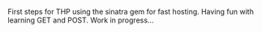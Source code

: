 First steps for THP using the sinatra gem for fast hosting. 
Having fun with learning GET and POST. 
Work in progress...

 
